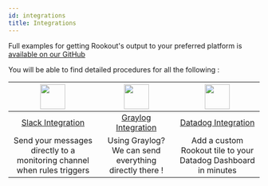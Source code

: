 ```yaml
---
id: integrations
title: Integrations
---
```


Full examples for getting Rookout's output to your preferred platform is [available on our GitHub](https://github.com/Rookout/output-integrations)

You will be able to find detailed procedures for all the following :

<div class="table-integration">

| <a href="https://slack.com/" target="_blank"><img src="/img/vendor_icons/slack.svg" style="width: 50px; height: 50px;" /></a> | <a href="https://www.graylog.org/" target="_blank"><img src="/img/vendor_icons/graylog.svg" style="width: 50px; height: 50px;" /></a> | <a href="https://www.datadoghq.com/" target="_blank"><img src="/img/vendor_icons/datadog.svg" style="width: 50px; height: 50px;" /></a> |
|:------------:|:------------:|:------------:|
| <a href="https://github.com/Rookout/output-integrations/tree/master/slack" target="_blank">Slack Integration</a> |<a href="https://github.com/Rookout/output-integrations/tree/master/graylog" target="_blank">Graylog Integration</a> | <a href="https://github.com/Rookout/datadog-IntegrationTemplate" target="_blank">Datadog Integration</a> |
| Send your messages directly to a monitoring channel when rules triggers | Using Graylog? We can send everything directly there ! | Add a custom Rookout tile to your Datadog Dashboard in minutes |

</div>
